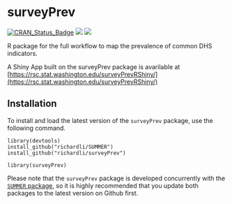 # surveyPrev
[![CRAN\_Status\_Badge](https://www.r-pkg.org/badges/version/surveyPrev)](https://cran.r-project.org/package=surveyPrev) [![](https://cranlogs.r-pkg.org/badges/surveyPrev)](https://cran.r-project.org/package=surveyPrev) [![](https://cranlogs.r-pkg.org/badges/grand-total/surveyPrev?color=orange)](https://cran.r-project.org/package=surveyPrev)

R package for the full workflow to map the prevalence of common DHS indicators.

A Shiny App built on the surveyPrev package is avarilable at [https://rsc.stat.washington.edu/surveyPrevRShiny/](https://rsc.stat.washington.edu/surveyPrevRShiny/)


## Installation
To install and load the latest version of the `surveyPrev` package, use the following command. 

```
library(devtools)
install_github("richardli/SUMMER")
install_github("richardli/surveyPrev")

library(surveyPrev)
```

Please note that the `surveyPrev` package is developed concurrently with the [`SUMMER` package](https://github.com/richardli/summer), so it is highly recommended that you update both packages to the latest version on Github first.
